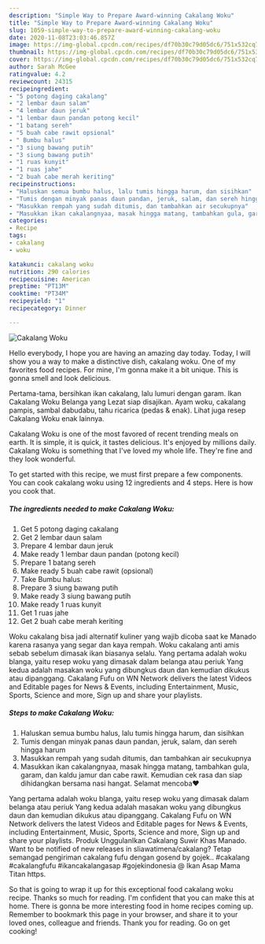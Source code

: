 ```yaml
---
description: "Simple Way to Prepare Award-winning Cakalang Woku"
title: "Simple Way to Prepare Award-winning Cakalang Woku"
slug: 1059-simple-way-to-prepare-award-winning-cakalang-woku
date: 2020-11-08T23:03:46.857Z
image: https://img-global.cpcdn.com/recipes/df70b30c79d05dc6/751x532cq70/cakalang-woku-foto-resep-utama.jpg
thumbnail: https://img-global.cpcdn.com/recipes/df70b30c79d05dc6/751x532cq70/cakalang-woku-foto-resep-utama.jpg
cover: https://img-global.cpcdn.com/recipes/df70b30c79d05dc6/751x532cq70/cakalang-woku-foto-resep-utama.jpg
author: Sarah McGee
ratingvalue: 4.2
reviewcount: 24315
recipeingredient:
- "5 potong daging cakalang"
- "2 lembar daun salam"
- "4 lembar daun jeruk"
- "1 lembar daun pandan potong kecil"
- "1 batang sereh"
- "5 buah cabe rawit opsional"
- " Bumbu halus"
- "3 siung bawang putih"
- "3 siung bawang putih"
- "1 ruas kunyit"
- "1 ruas jahe"
- "2 buah cabe merah keriting"
recipeinstructions:
- "Haluskan semua bumbu halus, lalu tumis hingga harum, dan sisihkan"
- "Tumis dengan minyak panas daun pandan, jeruk, salam, dan sereh hingga harum"
- "Masukkan rempah yang sudah ditumis, dan tambahkan air secukupnya"
- "Masukkan ikan cakalangnyaa, masak hingga matang, tambahkan gula, garam, dan kaldu jamur dan cabe rawit. Kemudian cek rasa dan siap dihidangkan bersama nasi hangat. Selamat mencoba❤"
categories:
- Recipe
tags:
- cakalang
- woku

katakunci: cakalang woku 
nutrition: 290 calories
recipecuisine: American
preptime: "PT13M"
cooktime: "PT34M"
recipeyield: "1"
recipecategory: Dinner

---
```



![Cakalang Woku](https://img-global.cpcdn.com/recipes/df70b30c79d05dc6/751x532cq70/cakalang-woku-foto-resep-utama.jpg)

Hello everybody, I hope you are having an amazing day today. Today, I will show you a way to make a distinctive dish, cakalang woku. One of my favorites food recipes. For mine, I'm gonna make it a bit unique. This is gonna smell and look delicious.

Pertama-tama, bersihkan ikan cakalang, lalu lumuri dengan garam. Ikan Cakalang Woku Belanga yang Lezat siap disajikan. Ayam woku, cakalang pampis, sambal dabudabu, tahu ricarica (pedas &amp; enak). Lihat juga resep Cakalang Woku enak lainnya.

Cakalang Woku is one of the most favored of recent trending meals on earth. It is simple, it is quick, it tastes delicious. It's enjoyed by millions daily. Cakalang Woku is something that I've loved my whole life. They're fine and they look wonderful.


To get started with this recipe, we must first prepare a few components. You can cook cakalang woku using 12 ingredients and 4 steps. Here is how you cook that.

<!--inarticleads1-->

##### The ingredients needed to make Cakalang Woku:

1. Get 5 potong daging cakalang
1. Get 2 lembar daun salam
1. Prepare 4 lembar daun jeruk
1. Make ready 1 lembar daun pandan (potong kecil)
1. Prepare 1 batang sereh
1. Make ready 5 buah cabe rawit (opsional)
1. Take  Bumbu halus:
1. Prepare 3 siung bawang putih
1. Make ready 3 siung bawang putih
1. Make ready 1 ruas kunyit
1. Get 1 ruas jahe
1. Get 2 buah cabe merah keriting


Woku cakalang bisa jadi alternatif kuliner yang wajib dicoba saat ke Manado karena rasanya yang segar dan kaya rempah. Woku cakalang anti amis sebab sebelum dimasak ikan biasanya selalu. Yang pertama adalah woku blanga, yaitu resep woku yang dimasak dalam belanga atau periuk Yang kedua adalah masakan woku yang dibungkus daun dan kemudian dikukus atau dipanggang. Cakalang Fufu on WN Network delivers the latest Videos and Editable pages for News &amp; Events, including Entertainment, Music, Sports, Science and more, Sign up and share your playlists. 

<!--inarticleads2-->

##### Steps to make Cakalang Woku:

1. Haluskan semua bumbu halus, lalu tumis hingga harum, dan sisihkan
1. Tumis dengan minyak panas daun pandan, jeruk, salam, dan sereh hingga harum
1. Masukkan rempah yang sudah ditumis, dan tambahkan air secukupnya
1. Masukkan ikan cakalangnyaa, masak hingga matang, tambahkan gula, garam, dan kaldu jamur dan cabe rawit. Kemudian cek rasa dan siap dihidangkan bersama nasi hangat. Selamat mencoba❤


Yang pertama adalah woku blanga, yaitu resep woku yang dimasak dalam belanga atau periuk Yang kedua adalah masakan woku yang dibungkus daun dan kemudian dikukus atau dipanggang. Cakalang Fufu on WN Network delivers the latest Videos and Editable pages for News &amp; Events, including Entertainment, Music, Sports, Science and more, Sign up and share your playlists. Produk UnggulanIkan Cakalang Suwir Khas Manado. Want to be notified of new releases in sliawatimena/cakalang? Tetap semangad pengiriman cakalang fufu dengan gosend by gojek.. #cakalang #cakalangfufu #ikancakalangasap #gojekindonesia @ Ikan Asap Mama Titan https. 

So that is going to wrap it up for this exceptional food cakalang woku recipe. Thanks so much for reading. I'm confident that you can make this at home. There is gonna be more interesting food in home recipes coming up. Remember to bookmark this page in your browser, and share it to your loved ones, colleague and friends. Thank you for reading. Go on get cooking!
